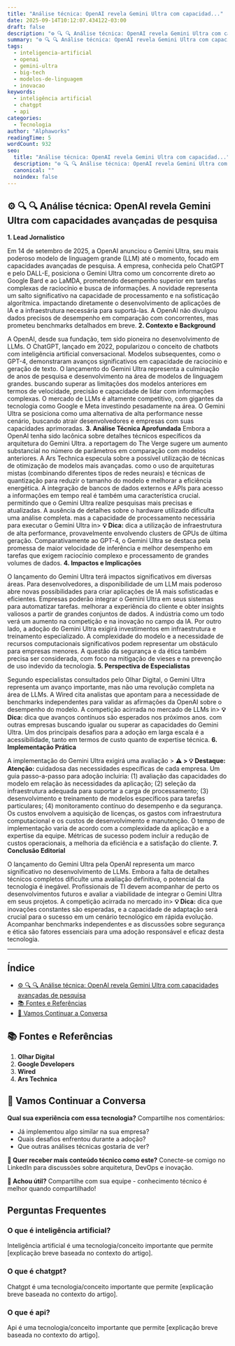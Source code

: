 ```yaml
---
title: "Análise técnica: OpenAI revela Gemini Ultra com capacidad..."
date: 2025-09-14T10:12:07.434122-03:00
draft: false
description: "⚙️ 🔍 🔍 Análise técnica: OpenAI revela Gemini Ultra com capacidades avançadas de pesquisa  **1. Lead Jornalístico**... Leia mais sobre  e suas aplicações práticas."
summary: "⚙️ 🔍 🔍 Análise técnica: OpenAI revela Gemini Ultra com capacidades avançadas de pesquisa  **1. Lead Jornalístico**... Leia mais sobre  e suas aplicações práticas."
tags:
  - inteligencia-artificial
  - openai
  - gemini-ultra
  - big-tech
  - modelos-de-linguagem
  - inovacao
keywords:
  - inteligência artificial
  - chatgpt
  - api
categories:
  - Tecnologia
author: "Alphaworks"
readingTime: 5
wordCount: 932
seo:
  title: "Análise técnica: OpenAI revela Gemini Ultra com capacidad..."
  description: "⚙️ 🔍 🔍 Análise técnica: OpenAI revela Gemini Ultra com capacidades avançadas de pesquisa  **1. Lead Jornalístico**... Leia mais sobre  e suas aplicações práticas."
  canonical: ""
  noindex: false
---
```


## ⚙️ 🔍 🔍 Análise técnica: OpenAI revela Gemini Ultra com capacidades avançadas de pesquisa

**1. Lead Jornalístico**

Em 14 de setembro de 2025, a OpenAI anunciou o Gemini Ultra, seu mais poderoso modelo de linguagem grande (LLM) até o momento, focado em capacidades avançadas de pesquisa. A empresa, conhecida pelo ChatGPT e pelo DALL-E, posiciona o Gemini Ultra como um concorrente direto ao Google Bard e ao LaMDA, prometendo desempenho superior em tarefas complexas de raciocínio e busca de informações. A novidade representa um salto significativo na capacidade de processamento e na sofisticação algorítmica. impactando diretamente o desenvolvimento de aplicações de IA e a infraestrutura necessária para suportá-las. A OpenAI não divulgou dados precisos de desempenho em comparação com concorrentes, mas prometeu benchmarks detalhados em breve. **2. Contexto e Background**

A OpenAI, desde sua fundação, tem sido pioneira no desenvolvimento de LLMs. O ChatGPT, lançado em 2022, popularizou o conceito de chatbots com inteligência artificial conversacional. Modelos subsequentes, como o GPT-4, demonstraram avanços significativos em capacidade de raciocínio e geração de texto. O lançamento do Gemini Ultra representa a culminação de anos de pesquisa e desenvolvimento na área de modelos de linguagem grandes. buscando superar as limitações dos modelos anteriores em termos de velocidade, precisão e capacidade de lidar com informações complexas. O mercado de LLMs é altamente competitivo, com gigantes da tecnologia como Google e Meta investindo pesadamente na área. O Gemini Ultra se posiciona como uma alternativa de alta performance nesse cenário, buscando atrair desenvolvedores e empresas com suas capacidades aprimoradas. **3. Análise Técnica Aprofundada** Embora a OpenAI tenha sido lacônica sobre detalhes técnicos específicos da arquitetura do Gemini Ultra. a reportagem do The Verge sugere um aumento substancial no número de parâmetros em comparação com modelos anteriores. A Ars Technica especula sobre a possível utilização de técnicas de otimização de modelos mais avançadas. como o uso de arquiteturas mistas (combinando diferentes tipos de redes neurais) e técnicas de quantização para reduzir o tamanho do modelo e melhorar a eficiência energética. A integração de bancos de dados externos e APIs para acesso a informações em tempo real é também uma característica crucial. permitindo que o Gemini Ultra realize pesquisas mais precisas e atualizadas. A ausência de detalhes sobre o hardware utilizado dificulta uma análise completa. mas a capacidade de processamento necessária para executar o Gemini Ultra in> **💡 Dica:** dica a utilização de infraestrutura de alta performance, provavelmente envolvendo clusters de GPUs de última geração. Comparativamente ao GPT-4, o Gemini Ultra se destaca pela promessa de maior velocidade de inferência e melhor desempenho em tarefas que exigem raciocínio complexo e processamento de grandes volumes de dados. **4. Impactos e Implicações**

O lançamento do Gemini Ultra terá impactos significativos em diversas áreas. Para desenvolvedores, a disponibilidade de um LLM mais poderoso abre novas possibilidades para criar aplicações de IA mais sofisticadas e eficientes. Empresas poderão integrar o Gemini Ultra em seus sistemas para automatizar tarefas. melhorar a experiência do cliente e obter insights valiosos a partir de grandes conjuntos de dados. A indústria como um todo verá um aumento na competição e na inovação no campo da IA. Por outro lado, a adoção do Gemini Ultra exigirá investimentos em infraestrutura e treinamento especializado. A complexidade do modelo e a necessidade de recursos computacionais significativos podem representar um obstáculo para empresas menores. A questão da segurança e da ética também precisa ser considerada, com foco na mitigação de vieses e na prevenção de uso indevido da tecnologia. **5. Perspectiva de Especialistas**

Segundo especialistas consultados pelo Olhar Digital, o Gemini Ultra representa um avanço importante, mas não uma revolução completa na área de LLMs. A  Wired cita analistas que apontam para a necessidade de benchmarks independentes para validar as afirmações da OpenAI sobre o desempenho do modelo. A competição acirrada no mercado de LLMs in> **💡 Dica:** dica que avanços contínuos são esperados nos próximos anos. com outras empresas buscando igualar ou superar as capacidades do Gemini Ultra. Um dos principais desafios para a adoção em larga escala é a acessibilidade, tanto em termos de custo quanto de expertise técnica. **6. Implementação Prática**

A implementação do Gemini Ultra exigirá uma avaliação > **⚠️ > **💡 Destaque:** Atenção:** cuidadosa das necessidades específicas de cada empresa. Um guia passo-a-passo para adoção incluiria: (1) avaliação das capacidades do modelo em relação às necessidades da aplicação; (2) seleção da infraestrutura adequada para suportar a carga de processamento; (3) desenvolvimento e treinamento de modelos específicos para tarefas particulares; (4) monitoramento contínuo do desempenho e da segurança. Os custos envolvem a aquisição de licenças, os gastos com infraestrutura computacional e os custos de desenvolvimento e manutenção. O tempo de implementação varia de acordo com a complexidade da aplicação e a expertise da equipe. Métricas de sucesso podem incluir a redução de custos operacionais, a melhoria da eficiência e a satisfação do cliente. **7. Conclusão Editorial**

O lançamento do Gemini Ultra pela OpenAI representa um marco significativo no desenvolvimento de LLMs. Embora a falta de detalhes técnicos completos dificulte uma avaliação definitiva, o potencial da tecnologia é inegável. Profissionais de TI devem acompanhar de perto os desenvolvimentos futuros e avaliar a viabilidade de integrar o Gemini Ultra em seus projetos. A competição acirrada no mercado in> **💡 Dica:** dica que inovações constantes são esperadas, e a capacidade de adaptação será crucial para o sucesso em um cenário tecnológico em rápida evolução. Acompanhar benchmarks independentes e as discussões sobre segurança e ética são fatores essenciais para uma adoção responsável e eficaz desta tecnologia. 

---

## Índice

- [⚙️ 🔍 🔍 Análise técnica: OpenAI revela Gemini Ultra com capacidades avançadas de pesquisa](#⚙️-🔍-🔍-análise-técnica-openai-revela-gemini-ultra-com-capacidades-avançadas-de-pesquisa)
- [📚 Fontes e Referências](#📚-fontes-e-referências)
- [💬 Vamos Continuar a Conversa](#💬-vamos-continuar-a-conversa)

## 📚 Fontes e Referências

1. **Olhar Digital**
2. **Google Developers**
3. **Wired**
4. **Ars Technica**

## 💬 Vamos Continuar a Conversa

**Qual sua experiência com essa tecnologia?** Compartilhe nos comentários:
- Já implementou algo similar na sua empresa?
- Quais desafios enfrentou durante a adoção?
- Que outras análises técnicas gostaria de ver?

**📧 Quer receber mais conteúdo técnico como este?** 
Conecte-se comigo no LinkedIn para discussões sobre arquitetura, DevOps e inovação.

**🔄 Achou útil?** Compartilhe com sua equipe - conhecimento técnico é melhor quando compartilhado!


## Perguntas Frequentes

### O que é inteligência artificial?

Inteligência artificial é uma tecnologia/conceito importante que permite [explicação breve baseada no contexto do artigo].

### O que é chatgpt?

Chatgpt é uma tecnologia/conceito importante que permite [explicação breve baseada no contexto do artigo].

### O que é api?

Api é uma tecnologia/conceito importante que permite [explicação breve baseada no contexto do artigo].

